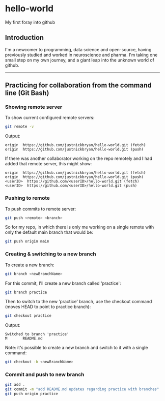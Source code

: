 # hello-world
My first foray into github

## Introduction
I'm a newcomer to programming, data science and open-source, having previously studied and worked in neuroscience and pharma.
I'm taking one small step on my own journey, and a giant leap into the unknown world of github.

***

## Practicing for collaboration from the command line (Git Bash)

### Showing remote server

To show current configured remote servers:

```bash
git remote -v
```

Output:

```
origin  https://github.com/justnickbryan/hello-world.git (fetch)
origin  https://github.com/justnickbryan/hello-world.git (push)
```

If there was another collaborator working on the repo remotely and I had added that remote server, this might show:

```
origin  https://github.com/justnickbryan/hello-world.git (fetch)
origin  https://github.com/justnickbryan/hello-world.git (push)
<userID>  https://github.com/<userID>/hello-world.git (fetch)
<userID>  https://github.com/<userID>/hello-world.git (push)
```

### Pushing to remote

To push commits to remote server:

```bash
git push <remote> <branch>
```

So for my repo, in which there is only me working on a single remote with only the default main branch that would be:

```bash
git push origin main
```

### Creating & switching to a new branch

To create a new branch:

```bash
git branch <newBranchName>
```

For this commit, I'll create a new branch called 'practice':

```bash
git branch practice
```

Then to switch to the new 'practice' branch, use the checkout command (moves HEAD to point to practice branch):

```bash
git checkout practice
```

Output:

```
Switched to branch 'practice'
M       README.md
```

Note: it's possible to create a new branch and switch to it with a single command:

```bash
git checkout -b <newBranchName>
```

### Commit and push to new branch

```bash
git add .
git commit -m "add README.md updates regarding practice with branches"
git push origin practice
```